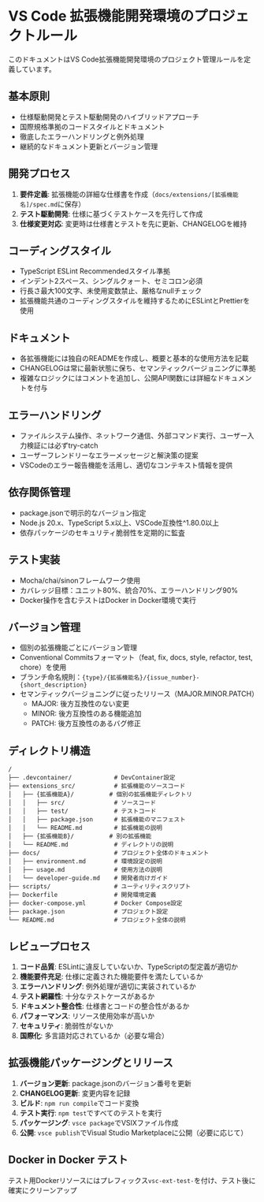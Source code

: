 # VS Code 拡張機能開発環境のプロジェクトルール

このドキュメントはVS Code拡張機能開発環境のプロジェクト管理ルールを定義しています。

## 基本原則

- 仕様駆動開発とテスト駆動開発のハイブリッドアプローチ
- 国際規格準拠のコードスタイルとドキュメント
- 徹底したエラーハンドリングと例外処理
- 継続的なドキュメント更新とバージョン管理

## 開発プロセス

1. **要件定義**: 拡張機能の詳細な仕様書を作成（`docs/extensions/[拡張機能名]/spec.md`に保存）
2. **テスト駆動開発**: 仕様に基づくテストケースを先行して作成
3. **仕様変更対応**: 変更時は仕様書とテストを先に更新、CHANGELOGを維持

## コーディングスタイル

- TypeScript ESLint Recommendedスタイル準拠
- インデント2スペース、シングルクォート、セミコロン必須
- 行長さ最大100文字、未使用変数禁止、厳格なnullチェック
- 拡張機能共通のコーディングスタイルを維持するためにESLintとPrettierを使用

## ドキュメント

- 各拡張機能には独自のREADMEを作成し、概要と基本的な使用方法を記載
- CHANGELOGは常に最新状態に保ち、セマンティックバージョニングに準拠
- 複雑なロジックにはコメントを追加し、公開API関数には詳細なドキュメントを付与

## エラーハンドリング

- ファイルシステム操作、ネットワーク通信、外部コマンド実行、ユーザー入力検証には必ずtry-catch
- ユーザーフレンドリーなエラーメッセージと解決策の提案
- VSCodeのエラー報告機能を活用し、適切なコンテキスト情報を提供

## 依存関係管理

- package.jsonで明示的なバージョン指定
- Node.js 20.x、TypeScript 5.x以上、VSCode互換性^1.80.0以上
- 依存パッケージのセキュリティ脆弱性を定期的に監査

## テスト実装

- Mocha/chai/sinonフレームワーク使用
- カバレッジ目標：ユニット80%、統合70%、エラーハンドリング90%
- Docker操作を含むテストはDocker in Docker環境で実行

## バージョン管理

- 個別の拡張機能ごとにバージョン管理
- Conventional Commitsフォーマット（feat, fix, docs, style, refactor, test, chore）を使用
- ブランチ命名規則：`{type}/{拡張機能名}/{issue_number}-{short_description}`
- セマンティックバージョニングに従ったリリース（MAJOR.MINOR.PATCH）
  - MAJOR: 後方互換性のない変更
  - MINOR: 後方互換性のある機能追加
  - PATCH: 後方互換性のあるバグ修正

## ディレクトリ構造

```
/
├── .devcontainer/            # DevContainer設定
├── extensions_src/           # 拡張機能のソースコード
│   ├── {拡張機能A}/          # 個別の拡張機能ディレクトリ
│   │   ├── src/              # ソースコード
│   │   ├── test/             # テストコード
│   │   ├── package.json      # 拡張機能のマニフェスト
│   │   └── README.md         # 拡張機能の説明
│   ├── {拡張機能B}/          # 別の拡張機能
│   └── README.md             # ディレクトリの説明
├── docs/                     # プロジェクト全体のドキュメント
│   ├── environment.md        # 環境設定の説明 
│   ├── usage.md              # 使用方法の説明
│   └── developer-guide.md    # 開発者向けガイド
├── scripts/                  # ユーティリティスクリプト
├── Dockerfile                # 開発環境定義
├── docker-compose.yml        # Docker Compose設定
├── package.json              # プロジェクト設定
└── README.md                 # プロジェクト全体の説明
```

## レビュープロセス

1. **コード品質**: ESLintに違反していないか、TypeScriptの型定義が適切か
2. **機能要件充足**: 仕様に定義された機能要件を満たしているか
3. **エラーハンドリング**: 例外処理が適切に実装されているか
4. **テスト網羅性**: 十分なテストケースがあるか
5. **ドキュメント整合性**: 仕様書とコードの整合性があるか
6. **パフォーマンス**: リソース使用効率が高いか
7. **セキュリティ**: 脆弱性がないか
8. **国際化**: 多言語対応されているか（必要な場合）

## 拡張機能パッケージングとリリース

1. **バージョン更新**: package.jsonのバージョン番号を更新
2. **CHANGELOG更新**: 変更内容を記録
3. **ビルド**: `npm run compile`でコード変換
4. **テスト実行**: `npm test`ですべてのテストを実行
5. **パッケージング**: `vsce package`でVSIXファイル作成
6. **公開**: `vsce publish`でVisual Studio Marketplaceに公開（必要に応じて）

## Docker in Docker テスト

テスト用Dockerリソースにはプレフィックス`vsc-ext-test-`を付け、テスト後に確実にクリーンアップ 